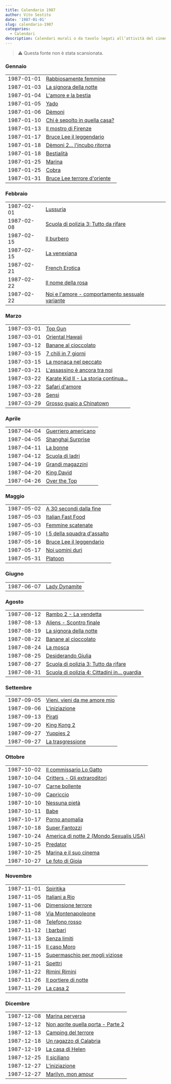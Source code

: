 ```yaml
---
title: Calendario 1987
author: Vito Sestito
date: '1987-01-01'
slug: calendario-1987
categories:
  - Calendari
description: Calendari murali o da tavolo legati all’attività del cinema. Indicano la data di proiezione e il titolo dei film, insieme agli incassi registrati.
---
```



> ⚠️ Questa fonte non è stata scansionata.





### Gennaio


|           |                              |
|:----------|:-----------------------------|
|1987-01-01 |[Rabbiosamente femmine](https://www.imdb.com/title/tt0073778/)|
|1987-01-03 |[La signora della notte](https://www.imdb.com/title/tt0090018/)|
|1987-01-04 |[L'amore e la bestia](https://www.imdb.com/title/tt0247923/)|
|1987-01-05 |[Yado](https://www.imdb.com/title/tt0089893/)|
|1987-01-06 |[Dèmoni](https://www.imdb.com/title/tt0089013/)|
|1987-01-10 |[Chi è sepolto in quella casa?](https://www.imdb.com/title/tt0091223/)|
|1987-01-13 |[Il mostro di Firenze](https://www.imdb.com/title/tt0188071/)|
|1987-01-17 |[Bruce Lee il leggendario](https://www.imdb.com/title/tt0082673/)|
|1987-01-18 |[Dèmoni 2... l'incubo ritorna](https://www.imdb.com/title/tt0090930/)|
|1987-01-18 |[Bestialità](https://www.imdb.com/title/tt0074201/)|
|1987-01-25 |[Marina](https://www.imdb.com/title/tt1227879/)|
|1987-01-25 |[Cobra](https://www.imdb.com/title/tt0090859/)|
|1987-01-31 |[Bruce Lee terrore d'oriente](https://www.imdb.com/title/tt0201175/)|

### Febbraio


|           |                                                |
|:----------|:-----------------------------------------------|
|1987-02-01 |[Lussuria](https://www.imdb.com/title/tt0091454/)|
|1987-02-08 |[Scuola di polizia 3: Tutto da rifare](https://www.imdb.com/title/tt0091777/)|
|1987-02-15 |[Il burbero](https://www.imdb.com/title/tt0092709/)|
|1987-02-15 |[La venexiana](https://www.imdb.com/title/tt0092157/)|
|1987-02-21 |[French Erotica](https://www.imdb.com/title/tt0211597/)|
|1987-02-22 |[Il nome della rosa](https://www.imdb.com/title/tt0091605/)|
|1987-02-22 |[Noi e l'amore - comportamento sessuale variante](https://www.imdb.com/title/tt0198836/)|

### Marzo


|           |                                      |
|:----------|:-------------------------------------|
|1987-03-01 |[Top Gun](https://www.imdb.com/title/tt0092099/)|
|1987-03-01 |[Oriental Hawaii](https://www.imdb.com/title/tt0188984/)|
|1987-03-12 |[Banane al cioccolato](https://www.imdb.com/title/tt0204873/)|
|1987-03-15 |[7 chili in 7 giorni](https://www.imdb.com/title/tt0091925/)|
|1987-03-15 |[La monaca nel peccato](https://www.imdb.com/title/tt0091539/)|
|1987-03-21 |[L'assassino è ancora tra noi](https://www.imdb.com/title/tt0088745/)|
|1987-03-22 |[Karate Kid II - La storia continua...](https://www.imdb.com/title/tt0091326/)|
|1987-03-22 |[Safari d'amore](https://www.imdb.com/title/tt0087916/)|
|1987-03-28 |[Sensi](https://www.imdb.com/title/tt0091921/)|
|1987-03-29 |[Grosso guaio a Chinatown](https://www.imdb.com/title/tt0090728/)|

### Aprile


|           |                    |
|:----------|:-------------------|
|1987-04-04 |[Guerriero americano](https://www.imdb.com/title/tt0088708/)|
|1987-04-05 |[Shanghai Surprise](https://www.imdb.com/title/tt0091934/)|
|1987-04-11 |[La bonne](https://www.imdb.com/title/tt0090763/)|
|1987-04-12 |[Scuola di ladri](https://www.imdb.com/title/tt0091911/)|
|1987-04-19 |[Grandi magazzini](https://www.imdb.com/title/tt0091148/)|
|1987-04-20 |[King David](https://www.imdb.com/title/tt0089420/)|
|1987-04-26 |[Over the Top](https://www.imdb.com/title/tt0093692/)|

### Maggio


|           |                            |
|:----------|:---------------------------|
|1987-05-02 |[A 30 secondi dalla fine](https://www.imdb.com/title/tt0089941/)|
|1987-05-03 |[Italian Fast Food](https://www.imdb.com/title/tt0179905/)|
|1987-05-03 |[Femmine scatenate](https://www.imdb.com/title/tt0081596/)|
|1987-05-10 |[I 5 della squadra d'assalto](https://www.imdb.com/title/tt0090693/)|
|1987-05-16 |[Bruce Lee il leggendario](https://www.imdb.com/title/tt0082673/)|
|1987-05-17 |[Noi uomini duri](https://www.imdb.com/title/tt0093645/)|
|1987-05-31 |[Platoon](https://www.imdb.com/title/tt0091763/)|

### Giugno


|           |              |
|:----------|:-------------|
|1987-06-07 |[Lady Dynamite](https://www.imdb.com/title/tt0125331/)|

### Agosto


|           |                                             |
|:----------|:--------------------------------------------|
|1987-08-12 |[Rambo 2 - La vendetta](https://www.imdb.com/title/tt0089880/)|
|1987-08-13 |[Aliens - Scontro finale](https://www.imdb.com/title/tt0090605/)|
|1987-08-19 |[La signora della notte](https://www.imdb.com/title/tt0090018/)|
|1987-08-22 |[Banane al cioccolato](https://www.imdb.com/title/tt0204873/)|
|1987-08-24 |[La mosca](https://www.imdb.com/title/tt0091064/)|
|1987-08-25 |[Desiderando Giulia](https://www.imdb.com/title/tt0089016/)|
|1987-08-27 |[Scuola di polizia 3: Tutto da rifare](https://www.imdb.com/title/tt0091777/)|
|1987-08-31 |[Scuola di polizia 4: Cittadini in... guardia](https://www.imdb.com/title/tt0093756/)|

### Settembre


|           |                             |
|:----------|:----------------------------|
|1987-09-05 |[Vieni, vieni da me amore mio](https://www.imdb.com/title/tt0201308/)|
|1987-09-06 |[L'iniziazione](https://www.imdb.com/title/tt0092995/)|
|1987-09-13 |[Pirati](https://www.imdb.com/title/tt0091757/)|
|1987-09-20 |[King Kong 2](https://www.imdb.com/title/tt0091344/)|
|1987-09-27 |[Yuppies 2](https://www.imdb.com/title/tt0092276/)|
|1987-09-27 |[La trasgressione](https://www.imdb.com/title/tt0096299/)|

### Ottobre


|           |                                        |
|:----------|:---------------------------------------|
|1987-10-02 |[Il commissario Lo Gatto](https://www.imdb.com/title/tt0092770/)|
|1987-10-04 |[Critters - Gli extraroditori](https://www.imdb.com/title/tt0090887/)|
|1987-10-07 |[Carne bollente](https://www.imdb.com/title/tt0132476/)|
|1987-10-09 |[Capriccio](https://www.imdb.com/title/tt0092720/)|
|1987-10-10 |[Nessuna pietà](https://www.imdb.com/title/tt0091637/)|
|1987-10-11 |[Babe](https://www.imdb.com/title/tt0083606/)|
|1987-10-17 |[Porno anomalia](https://www.imdb.com/title/tt0263626/)|
|1987-10-18 |[Super Fantozzi](https://www.imdb.com/title/tt0090101/)|
|1987-10-24 |[America di notte 2 (Mondo Sexualis USA)](https://www.imdb.com/title/tt0276340/)|
|1987-10-25 |[Predator](https://www.imdb.com/title/tt0093773/)|
|1987-10-25 |[Marina e il suo cinema](https://www.imdb.com/title/tt0212330/)|
|1987-10-27 |[Le foto di Gioia](https://www.imdb.com/title/tt0093043/)|

### Novembre


|           |                               |
|:----------|:------------------------------|
|1987-11-01 |[Spiritika](https://www.imdb.com/title/tt0090327/)|
|1987-11-05 |[Italiani a Rio](https://www.imdb.com/title/tt0223554/)|
|1987-11-06 |[Dimensione terrore](https://www.imdb.com/title/tt0091630/)|
|1987-11-08 |[Via Montenapoleone](https://www.imdb.com/title/tt0091548/)|
|1987-11-08 |[Telefono rosso](https://www.imdb.com/title/tt0210330/)|
|1987-11-12 |[I barbari](https://www.imdb.com/title/tt0092615/)|
|1987-11-13 |[Senza limiti](https://www.imdb.com/title/tt0076197/)|
|1987-11-15 |[Il caso Moro](https://www.imdb.com/title/tt0090805/)|
|1987-11-15 |[Supermaschio per mogli viziose](https://www.imdb.com/title/tt0157532/)|
|1987-11-21 |[Spettri](https://www.imdb.com/title/tt0094015/)|
|1987-11-22 |[Rimini Rimini](https://www.imdb.com/title/tt0093864/)|
|1987-11-26 |[Il portiere di notte](https://www.imdb.com/title/tt0071910/)|
|1987-11-29 |[La casa 2](https://www.imdb.com/title/tt0092991/)|

### Dicembre


|           |                                  |
|:----------|:---------------------------------|
|1987-12-08 |[Marina perversa](https://www.imdb.com/title/tt0390230/)|
|1987-12-12 |[Non aprite quella porta - Parte 2](https://www.imdb.com/title/tt0092076/)|
|1987-12-13 |[Camping del terrore](https://www.imdb.com/title/tt0090788/)|
|1987-12-18 |[Un ragazzo di Calabria](https://www.imdb.com/title/tt0092694/)|
|1987-12-19 |[La casa di Helen](https://www.imdb.com/title/tt0093220/)|
|1987-12-25 |[Il siciliano](https://www.imdb.com/title/tt0093966/)|
|1987-12-27 |[L'iniziazione](https://www.imdb.com/title/tt0092995/)|
|1987-12-27 |[Marilyn, mon amour](https://www.imdb.com/title/tt0143615/)|


